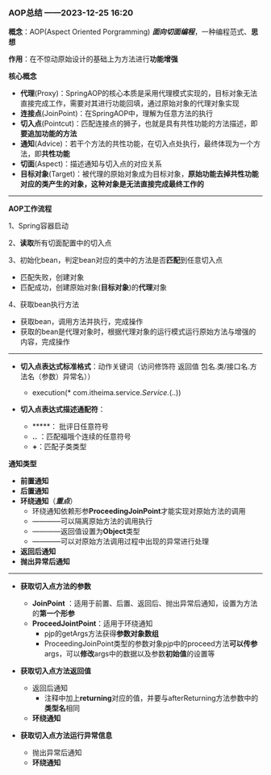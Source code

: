 ### AOP总结 ——2023-12-25  16:20

**概念**：AOP(Aspect Oriented Porgramming) ***面向切面编程***，一种编程范式、**思想**

**作用**：在不惊动原始设计的基础上为方法进行**功能增强**

**核心概念**

* **代理**(Proxy)：SpringAOP的核心本质是采用代理模式实现的，目标对象无法直接完成工作，需要对其进行功能回填，通过原始对象的代理对象实现
* **连接点**(JoinPoint)：在SpringAOP中，理解为任意方法的执行
* **切入点**(Pointcut)：匹配连接点的狮子，也就是具有共性功能的方法描述，即**要追加功能的方法**
* **通知**(Advice)：若干个方法的共性功能，在切入点处执行，最终体现为一个方法，即**共性功能**
* **切面**(Aspect)：描述通知与切入点的对应关系
* **目标对象**(Target)：被代理的原始对象成为目标对象，**原始功能去掉共性功能对应的类产生的对象，这种对象是无法直接完成最终工作的**

******

**AOP工作流程**

1、Spring容器启动

2、**读取**所有切面配置中的切入点

3、初始化bean，判定bean对应的类中的方法是否**匹配**到任意切入点

* 匹配失败，创建对象
* 匹配成功，创建原始对象(**目标对象**)的**代理**对象

4、获取bean执行方法

* 获取bean，调用方法并执行，完成操作
* 获取的bean是代理对象时，根据代理对象的运行模式运行原始方法与增强的内容，完成操作

****

* **切入点表达式标准格式**：动作关键词（访问修饰符 返回值 包名.类/接口名.方法名（参数）异常名））
  * execution(* com.itheima.service.*Service.*(..))

* **切入点表达式描述通配符**：
  * *****： 批评日任意符号
  * **..** ：匹配福哦个连续的任意符号
  * **+**：匹配子类类型

**通知类型**

* **前置通知**
* **后置通知**
* **环绕通知**（***重点***）
  * 环绕通知依赖形参**ProceedingJoinPoint**才能实现对原始方法的调用
  * ————可以隔离原始方法的调用执行
  * ————返回值设置为**Object**类型
  * ————可以对原始方法调用过程中出现的异常进行处理
* **返回后通知**
* **抛出异常后通知**

*****

* **获取切入点方法的参数**
  * **JoinPoint** ：适用于前置、后置、返回后、抛出异常后通知，设置为方法的**第一个形参**
  * **ProceedJointPoint**：适用于环绕通知
    * pjp的getArgs方法获得**参数对象数组**
    * ProceedingJoinPoint类型的参数对象pjp中的proceed方法**可以传参**args，可以**修改**args中的数据以及参数**初始值**的设置等

* **获取切入点方法返回值**
  * 返回后通知
    * 注释中加上**returning**对应的值，并要与afterReturning方法参数中的**类型名**相同
  * **环绕通知**

* **获取切入点方法运行异常信息**
  * 抛出异常后通知
  * **环绕通知**